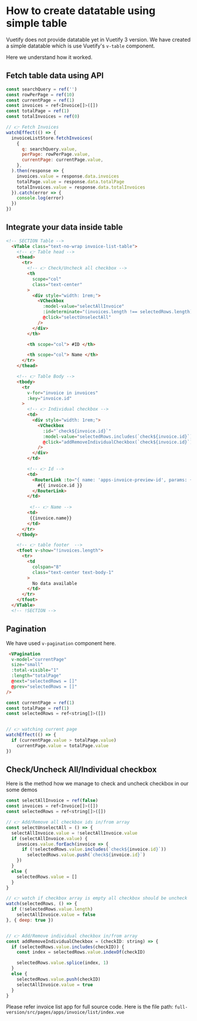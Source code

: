 # How to create datatable using simple table

Vuetify does not provide datatable yet in Vuetify 3 version. We have created a simple datatable which is use Vuetify's `v-table` component.

Here we understand how it worked.

## Fetch table data using API

```js
const searchQuery = ref('')
const rowPerPage = ref(10)
const currentPage = ref(1)
const invoices = ref<Invoice[]>([])
const totalPage = ref(1)
const totalInvoices = ref(0)

// 👉 Fetch Invoices
watchEffect(() => {
  invoiceListStore.fetchInvoices(
    {
      q: searchQuery.value,
      perPage: rowPerPage.value,
      currentPage: currentPage.value,
    },
  ).then(response => {
    invoices.value = response.data.invoices
    totalPage.value = response.data.totalPage
    totalInvoices.value = response.data.totalInvoices
  }).catch(error => {
    console.log(error)
  })
})
```

## Integrate your data inside table

```html
<!-- SECTION Table -->
  <VTable class="text-no-wrap invoice-list-table">
    <!-- 👉 Table head -->
    <thead>
      <tr>
        <!-- 👉 Check/Uncheck all checkbox -->
        <th
          scope="col"
          class="text-center"
        >
          <div style="width: 1rem;">
            <VCheckbox
              :model-value="selectAllInvoice"
              :indeterminate="(invoices.length !== selectedRows.length) && !!selectedRows.length"
              @click="selectUnselectAll"
            />
          </div>
        </th>

        <th scope="col"> #ID </th>

        <th scope="col"> Name </th>
      </tr>
    </thead>

    <!-- 👉 Table Body -->
    <tbody>
      <tr
        v-for="invoice in invoices"
        :key="invoice.id"
      >
        <!-- 👉 Individual checkbox -->
        <td>
          <div style="width: 1rem;">
            <VCheckbox
              :id="`check${invoice.id}`"
              :model-value="selectedRows.includes(`check${invoice.id}`)"
              @click="addRemoveIndividualCheckbox(`check${invoice.id}`)"
            />
          </div>
        </td>

        <!-- 👉 Id -->
        <td>
          <RouterLink :to="{ name: 'apps-invoice-preview-id', params: { id: invoice.id } }">
            #{{ invoice.id }}
          </RouterLink>
        </td>  
        
         <!-- 👉 Name -->
        <td>
         {{invoice.name}}
        </td>  
      </tr>
    </tbody>

    <!-- 👉 table footer  -->
    <tfoot v-show="!invoices.length">
      <tr>
        <td
          colspan="8"
          class="text-center text-body-1"
        >
          No data available
        </td>
      </tr>
    </tfoot>
  </VTable>
  <!-- !SECTION -->
```

## Pagination

We have used `v-pagination` component here.

```html
 <VPagination
  v-model="currentPage"
  size="small"
  :total-visible="1"
  :length="totalPage"
  @next="selectedRows = []"
  @prev="selectedRows = []"
/>
```

```js
const currentPage = ref(1)
const totalPage = ref(1)
const selectedRows = ref<string[]>([])


// 👉 watching current page
watchEffect(() => {
  if (currentPage.value > totalPage.value)
    currentPage.value = totalPage.value
})
```

## Check/Uncheck All/Individual checkbox

Here is the method how we manage to check and uncheck checkbox in our some demos

```js
const selectAllInvoice = ref(false)
const invoices = ref<Invoice[]>([])
const selectedRows = ref<string[]>([])

// 👉 Add/Remove all checkbox ids in/from array
const selectUnselectAll = () => {
  selectAllInvoice.value = !selectAllInvoice.value
  if (selectAllInvoice.value) {
    invoices.value.forEach(invoice => {
      if (!selectedRows.value.includes(`check${invoice.id}`))
        selectedRows.value.push(`check${invoice.id}`)
    })
  }
  else {
    selectedRows.value = []
  }
}

// 👉 watch if checkbox array is empty all checkbox should be uncheck
watch(selectedRows, () => {
  if (!selectedRows.value.length)
    selectAllInvoice.value = false
}, { deep: true })


// 👉 Add/Remove individual checkbox in/from array
const addRemoveIndividualCheckbox = (checkID: string) => {
  if (selectedRows.value.includes(checkID)) {
    const index = selectedRows.value.indexOf(checkID)

    selectedRows.value.splice(index, 1)
  }
  else {
    selectedRows.value.push(checkID)
    selectAllInvoice.value = true
  }
}
```

Please refer invoice list app for full source code.
Here is the file path: `full-version/src/pages/apps/invoice/list/index.vue`
